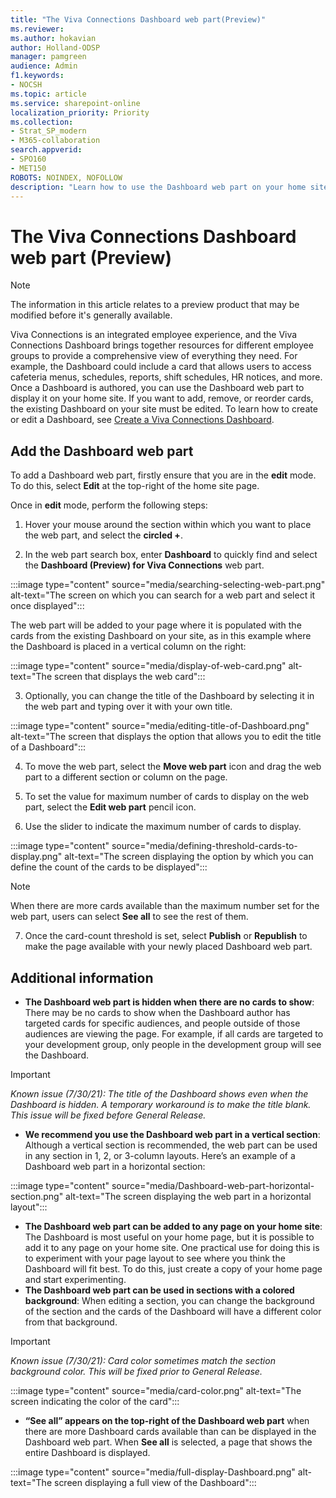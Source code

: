 ```yaml
---
title: "The Viva Connections Dashboard web part(Preview)"
ms.reviewer: 
ms.author: hokavian
author: Holland-ODSP
manager: pamgreen
audience: Admin
f1.keywords:
- NOCSH
ms.topic: article
ms.service: sharepoint-online
localization_priority: Priority
ms.collection:  
- Strat_SP_modern
- M365-collaboration
search.appverid:
- SPO160
- MET150
ROBOTS: NOINDEX, NOFOLLOW
description: "Learn how to use the Dashboard web part on your home site"
---
```


# The Viva Connections Dashboard web part (Preview)

>[!NOTE]
>The information in this article relates to a preview product that may be modified before it's generally available.
> 

Viva Connections is an integrated employee experience, and the Viva Connections Dashboard brings together resources for different employee groups to provide a comprehensive view of everything they need. For example, the Dashboard could include a card that allows users to access cafeteria menus, schedules, reports, shift schedules, HR notices, and more.
Once a Dashboard is authored, you can use the Dashboard web part to display it on your home site. If you want to add, remove, or reorder cards, the existing Dashboard on your site must be edited. To learn how to create or edit a Dashboard, see [Create a Viva Connections Dashboard](/SharePoint/create-dashboard).

## Add the Dashboard web part

To add a Dashboard web part, firstly ensure that you are in the **edit** mode. To do this, select **Edit** at the top-right of the home site page.

Once in **edit** mode, perform the following steps:

1. Hover your mouse around the section within which you want to place the web part, and select the **circled +**.

2. In the web part search box, enter **Dashboard** to quickly find and select the **Dashboard (Preview) for Viva Connections** web part.

:::image type="content" source="media/searching-selecting-web-part.png" alt-text="The screen on which you can search for a web part and select it once displayed":::

The web part will be added to your page where it is populated with the cards from the existing Dashboard on your site, as in this example where the Dashboard is placed in a vertical column on the right:

:::image type="content" source="media/display-of-web-card.png" alt-text="The screen that displays the web card":::

3. Optionally, you can change the title of the Dashboard by selecting it in the web part and typing over it with your own title.

:::image type="content" source="media/editing-title-of-Dashboard.png" alt-text="The screen that displays the option that allows you to edit the title of a Dashboard":::

4. To move the web part, select the **Move web part** icon and drag the web part to a different section or column on the page.


5. To set the value for maximum number of cards to display on the web part, select the **Edit web part** pencil icon.


6. Use the slider to indicate the maximum number of cards to display.

:::image type="content" source="media/defining-threshold-cards-to-display.png" alt-text="The screen displaying the option by which you can define the count of the cards to be displayed":::

> [!NOTE]
> When there are more cards available than the maximum number set for the web part, users can select **See all** to see the rest of them.

7. Once the card-count threshold is set, select **Publish** or **Republish** to make the page available with your newly placed Dashboard web part.



## Additional information

- **The Dashboard web part is hidden when there are no cards to show**: There may be no cards to show when the Dashboard author has targeted cards for specific audiences, and people outside of those audiences are viewing the page. For example, if all cards are targeted to your development group, only people in the development group will see the Dashboard.

> [!IMPORTANT]
> *Known issue (7/30/21): The title of the Dashboard shows even when the Dashboard is hidden. A temporary workaround is to make the title blank. This issue will be fixed before General Release.*

- **We recommend you use the Dashboard web part in a vertical section**: Although a vertical section is recommended, the web part can be used in any section in 1, 2, or 3-column layouts. Here’s an example of a Dashboard web part in a horizontal section:

:::image type="content" source="media/Dashboard-web-part-horizontal-section.png" alt-text="The screen displaying the web part in a horizontal layout":::

- **The Dashboard web part can be added to any page on your home site**: The Dashboard is most useful on your home page, but it is possible to add it to any page on your home site. One practical use for doing this is to experiment with your page layout to see where you think the Dashboard will fit best. To do this, just create a copy of your home page and start experimenting.
- **The Dashboard web part can be used in sections with a colored background**: When editing a section, you can change the background of the section and the cards of the Dashboard will have a different color from that background.

> [!IMPORTANT]
> *Known issue (7/30/21): Card color sometimes match the section background color. This will be fixed prior to General Release.*

:::image type="content" source="media/card-color.png" alt-text="The screen indicating the color of the card":::

- **“See all” appears on the top-right of the Dashboard web part** when there are more Dashboard cards available than can be displayed in the Dashboard web part. When **See all** is selected, a page that shows the entire Dashboard is displayed.

:::image type="content" source="media/full-display-Dashboard.png" alt-text="The screen displaying a full view of the Dashboard":::


